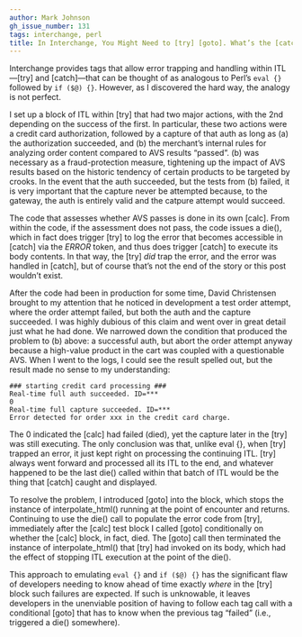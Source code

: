 ```yaml
---
author: Mark Johnson
gh_issue_number: 131
tags: interchange, perl
title: In Interchange, You Might Need to [try] [goto]. What’s the [catch]?
---
```


Interchange provides tags that allow error trapping and handling within ITL—[try] and [catch]—that can be thought of as analogous to Perl’s `eval {}` followed by `if ($@) {}`. However, as I discovered the hard way, the analogy is not perfect.

I set up a block of ITL within [try] that had two major actions, with the 2nd depending on the success of the first. In particular, these two actions were a credit card authorization, followed by a capture of that auth as long as (a) the authorization succeeded, and (b) the merchant’s internal rules for analyzing order content compared to AVS results “passed”. (b) was necessary as a fraud-protection measure, tightening up the impact of AVS results based on the historic tendency of certain products to be targeted by crooks. In the event that the auth succeeded, but the tests from (b) failed, it is very important that the capture never be attempted because, to the gateway, the auth is entirely valid and the catpure attempt would succeed.

The code that assesses whether AVS passes is done in its own [calc]. From within the code, if the assessment does not pass, the code issues a die(), which in fact does trigger [try] to log the error that becomes accessible in [catch] via the $ERROR$ token, and thus does trigger [catch] to execute its body contents. In that way, the [try] *did* trap the error, and the error was handled in [catch], but of course that’s not the end of the story or this post wouldn’t exist.

After the code had been in production for some time, David Christensen brought to my attention that he noticed in development a test order attempt, where the order attempt failed, but both the auth and the capture succeeded. I was highly dubious of this claim and went over in great detail just what he had done. We narrowed down the condition that produced the problem to (b) above: a successful auth, but abort the order attempt anyway because a high-value product in the cart was coupled with a questionable AVS. When I went to the logs, I could see the result spelled out, but the result made no sense to my understanding:

```nohighlight
### starting credit card processing ###
Real-time full auth succeeded. ID=***
0
Real-time full capture succeeded. ID=***
Error detected for order xxx in the credit card charge.
```

The 0 indicated the [calc] had failed (died), yet the capture later in the [try] was still executing. The only conclusion was that, unlike eval {}, when [try] trapped an error, it just kept right on processing the continuing ITL. [try] always went forward and processed all its ITL to the end, and whatever happened to be the last die() called within that batch of ITL would be the thing that [catch] caught and displayed.

To resolve the problem, I introduced [goto] into the block, which stops the instance of interpolate_html() running at the point of encounter and returns. Continuing to use the die() call to populate the error code from [try], immediately after the [calc] test block I called [goto] conditionally on whether the [calc] block, in fact, died. The [goto] call then terminated the instance of interpolate_html() that [try] had invoked on its body, which had the effect of stopping ITL execution at the point of the die().

This approach to emulating `eval {}` and `if ($@) {}` has the significant flaw of developers needing to know ahead of time exactly *where* in the [try] block such failures are expected. If such is unknowable, it leaves developers in the unenviable position of having to follow each tag call with a conditional [goto] that has to know when the previous tag “failed” (i.e., triggered a die() somewhere).
